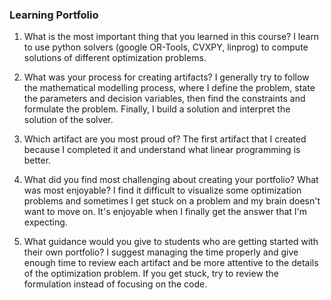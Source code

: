 ### Learning Portfolio

1) What is the most important thing that you learned in this course?
I learn to use python solvers (google OR-Tools, CVXPY, linprog) to compute solutions of different optimization problems. 

2) What was your process for creating artifacts?
I generally try to follow the mathematical modelling process, where I define the problem, state the parameters and decision variables, then find the constraints and formulate the problem. Finally, I build a solution and interpret the solution of the solver. 

3) Which artifact are you most proud of?
The first artifact that I created because I completed it and understand what linear programming is better.

4) What did you find most challenging about creating your portfolio? What was most enjoyable?
I find it difficult to visualize some optimization problems and sometimes I get stuck on a problem and my brain doesn't want to move on. It's enjoyable when I finally get the answer that I'm expecting.

5) What guidance would you give to students who are getting started with their own portfolio?
I suggest managing the time properly and give enough time to review each artifact and be more attentive to the details of the optimization problem. If you get stuck, try to review the formulation instead of focusing on the code.
